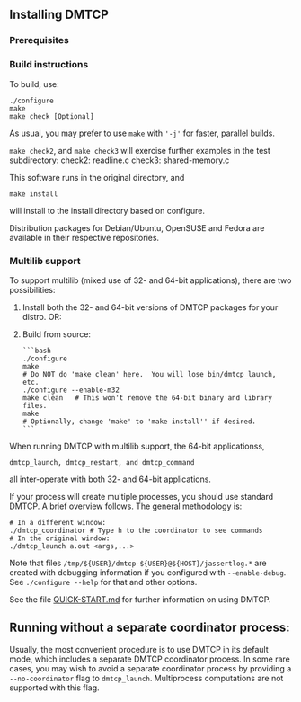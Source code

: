 ## Installing DMTCP

### Prerequisites

### Build instructions

To build, use:

    ./configure
    make
    make check [Optional]

As usual, you may prefer to use `make` with `'-j'` for faster, parallel builds.

`make check2`, and `make check3` will exercise further examples in the
test subdirectory:
    check2: readline.c
    check3: shared-memory.c

This software runs in the original directory, and

    make install

will install to the install directory based on configure.

Distribution packages for Debian/Ubuntu, OpenSUSE and Fedora are available in their respective repositories.

### Multilib support
To support multilib (mixed use of 32- and 64-bit applications),
there are two possibilities:
1. Install both the 32- and 64-bit versions of DMTCP packages for your distro.
OR:
2. Build from source:

       ```bash
       ./configure
       make
       # Do NOT do 'make clean' here.  You will lose bin/dmtcp_launch, etc.
       ./configure --enable-m32
       make clean   # This won't remove the 64-bit binary and library files.
       make
       # Optionally, change 'make' to 'make install'' if desired.
       ```

When running DMTCP with multilib support, the 64-bit applicationss,

    dmtcp_launch, dmtcp_restart, and dmtcp_command

all inter-operate with both 32- and 64-bit applications.

If your process will create multiple processes, you should use standard DMTCP.
A brief overview follows.
The general methodology is:

    # In a different window:
    ./dmtcp_coordinator # Type h to the coordinator to see commands
    # In the original window:
    ./dmtcp_launch a.out <args,...>

Note that files `/tmp/${USER}/dmtcp-${USER}@${HOST}/jassertlog.*` are created
with debugging information if you configured with `--enable-debug`.
See `./configure --help` for that and other options.

See the file [QUICK-START.md](QUICK-START.md) for further information
on using DMTCP.


## Running without a separate coordinator process:

Usually, the most convenient procedure is to use DMTCP in its
default mode, which includes a separate DMTCP coordinator process.
In some rare cases, you may wish to avoid a separate coordinator process by
providing a `--no-coordinator` flag to `dmtcp_launch`. Multiprocess
computations are not supported with this flag.
